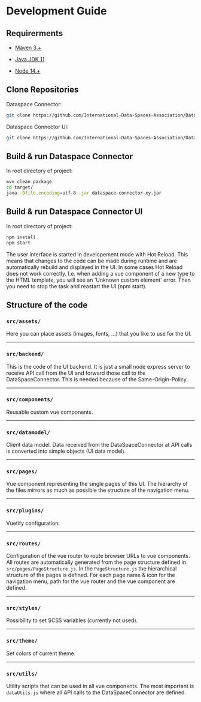 
# Development Guide

## Requirerments

  

*  [Maven 3.+](https://maven.apache.org)

*  [Java JDK 11](https://adoptopenjdk.net)

*  [Node 14.+](https://nodejs.org)

  

## Clone Repositories

Dataspace Connector:
```bash 
git clone https://github.com/International-Data-Spaces-Association/DataspaceConnector.git
```

Dataspace Connector UI:
```bash 
git clone https://github.com/International-Data-Spaces-Association/DataspaceConnectorUI.git
```

  

## Build & run Dataspace Connector

In root directory of project:
```bash 
mvn clean package
cd target/
java -Dfile.encoding=utf-8 -jar dataspace-connector-xy.jar
```
  
## Build & run Dataspace Connector UI

In root directory of project:
```bash 
npm install
npm start
```
The user interface is started in developement mode with Hot Reload.
This means that changes to the code can be made during runtime and are automatically rebuild and displayed in the UI.
In some cases Hot Reload does not work correctly. I.e. when adding a vue component of a new type to the HTML template, you will see an 'Unknown custom element' error. Then you need to stop the task and reastart the UI (npm start).

  

## Structure of the code

### `src/assets/`
Here you can place assets (images, fonts, ...) that you like to use for the UI.

------------
### `src/backend/`
This is the code of the UI backend. It is just a small node express server to receive API call from the UI and forward those call to the DataSpaceConnector. This is needed because of the Same-Origin-Policy.

------------
### `src/components/`
Reusable custom vue components.

------------
### `src/datamodel/`

Client data model. Data received from the DataSpaceConnector at API calls is converted into simple objects (UI data model).

------------
### `src/pages/`

Vue component representing the single pages of this UI.
The hierarchy of the files mirrors as much as possible the structure of the navigation menu.

------------
### `src/plugins/`
Vuetify configuration.
  
------------
### `src/routes/`
Configuration of the vue router to route browser URLs to vue components.
All routes are automatically generated from the page structure defined in `src/pages/PageStructure.js`.
In the `PageStructure.js` the hierarchical structure of the pages is defined.
For each page name & icon for the navigation menu, path for the vue router and the vue component are defined.

------------
### `src/styles/`
Possibility to set SCSS variables (currently not used).

------------
### `src/theme/`
Set colors of current theme.

------------
### `src/utils/`
Utility scripts that can be used in all vue components.
The most important is `dataUtils.js` where all API calls to the DataSpaceConnector are defined.